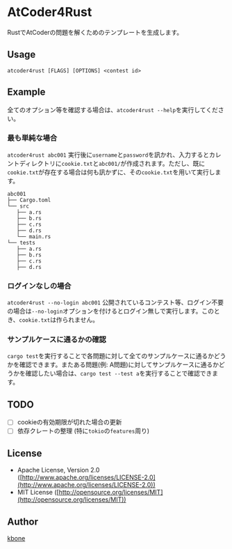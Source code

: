 # AtCoder4Rust
RustでAtCoderの問題を解くためのテンプレートを生成します。

## Usage
`atcoder4rust [FLAGS] [OPTIONS] <contest id>`

## Example
全てのオプション等を確認する場合は、`atcoder4rust --help`を実行してください。

### 最も単純な場合
`atcoder4rust abc001`
実行後に`username`と`password`を訊かれ、入力するとカレントディレクトリに`cookie.txt`と`abc001/`が作成されます。ただし、既に`cookie.txt`が存在する場合は何も訊かずに、その`cookie.txt`を用いて実行します。
```
abc001
├── Cargo.toml
└── src
   ├── a.rs
   ├── b.rs
   ├── c.rs
   ├── d.rs
   └── main.rs
└── tests
   ├── a.rs
   ├── b.rs
   ├── c.rs
   ├── d.rs
```

### ログインなしの場合
`atcoder4rust --no-login abc001`
公開されているコンテスト等、ログイン不要の場合は`--no-login`オプションを付けるとログイン無しで実行します。このとき、`cookie.txt`は作られません。

### サンプルケースに通るかの確認
`cargo test`を実行することで各問題に対して全てのサンプルケースに通るかどうかを確認できます。またある問題(例: A問題)に対してサンプルケースに通るかどうかを確認したい場合は、`cargo test --test a`を実行することで確認できます。

## TODO
 * [ ] cookieの有効期限が切れた場合の更新
 * [ ] 依存クレートの整理 (特に`tokio`の`features`周り)

## License
 * Apache License, Version 2.0 ([http://www.apache.org/licenses/LICENSE-2.0](http://www.apache.org/licenses/LICENSE-2.0))
 * MIT License ([http://opensource.org/licenses/MIT](http://opensource.org/licenses/MIT))

## Author
[kbone](https://github.com/kbone)

